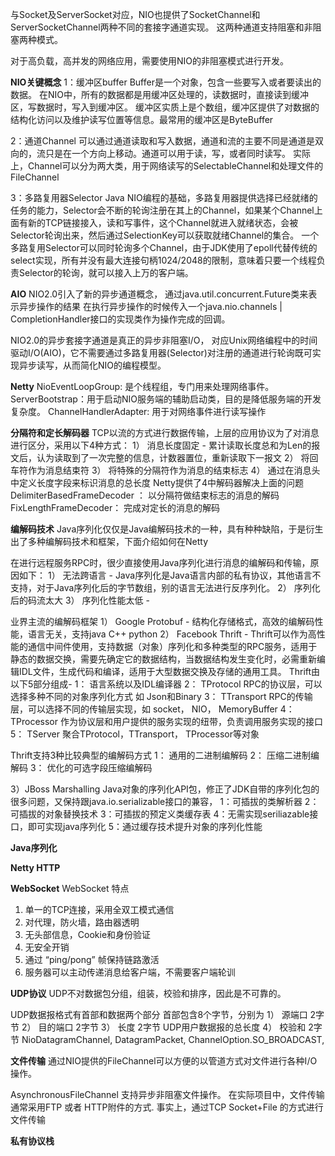 与Socket及ServerSocket对应，NIO也提供了SocketChannel和ServerSocketChannel两种不同的套接字通道实现。
这两种通道支持阻塞和非阻塞两种模式。

对于高负载，高并发的网络应用，需要使用NIO的非阻塞模式进行开发。

**NIO关键概念**
1：缓冲区buffer
Buffer是一个对象，包含一些要写入或者要读出的数据。 在NIO中，所有的数据都是用缓冲区处理的，读数据时，直接读到缓冲区，写数据时，写入到缓冲区。
缓冲区实质上是个数组，缓冲区提供了对数据的结构化访问以及维护读写位置等信息。最常用的缓冲区是ByteBuffer

2：通道Channel
可以通过通道读取和写入数据，通道和流的主要不同是通道是双向的，流只是在一个方向上移动。通道可以用于读，写，或者同时读写。
实际上，Channel可以分为两大类，用于网络读写的SelectableChannel和处理文件的FileChannel

3：多路复用器Selector
Java NIO编程的基础，多路复用器提供选择已经就绪的任务的能力，Selector会不断的轮询注册在其上的Channel，如果某个Channel上面有新的TCP链接接入，读和写事件，这个Channel就进入就绪状态，会被Selector轮询出来，然后通过SelectionKey可以获取就绪Channel的集合。
一个多路复用Selector可以同时轮询多个Channel，由于JDK使用了epoll代替传统的select实现，所有并没有最大连接句柄1024/2048的限制，意味着只要一个线程负责Selector的轮询，就可以接入上万的客户端。

**AIO**
NIO2.0引入了新的异步通道概念，
通过java.util.concurrent.Future类来表示异步操作的结果
在执行异步操作的时候传入一个java.nio.channels | CompletionHandler接口的实现类作为操作完成的回调。

NIO2.0的异步套接字通道是真正的异步非阻塞I/O， 对应Unix网络编程中的时间驱动I/O(AIO)，它不需要通过多路复用器(Selector)对注册的通道进行轮询既可实现异步读写，从而简化NIO的编程模型。

**Netty**
NioEventLoopGroup: 是个线程组，专门用来处理网络事件。
ServerBootstrap：用于启动NIO服务端的辅助启动类，目的是降低服务端的开发复杂度。
ChannelHandlerAdapter: 用于对网络事件进行读写操作

**分隔符和定长解码器**
TCP以流的方式进行数据传输，上层的应用协议为了对消息进行区分，采用以下4种方式：
1） 消息长度固定 - 累计读取长度总和为Len的报文后，认为读取到了一次完整的信息，计数器置位，重新读取下一报文
2） 将回车符作为消息结束符
3） 将特殊的分隔符作为消息的结束标志
4） 通过在消息头中定义长度字段来标识消息的总长度
Netty提供了4中解码器解决上面的问题
DelimiterBasedFrameDecoder ： 以分隔符做结束标志的消息的解码
FixLengthFrameDecoder： 完成对定长的消息的解码


**编解码技术**
Java序列化仅仅是Java编解码技术的一种，具有种种缺陷，于是衍生出了多种编解码技术和框架，下面介绍如何在Netty

在进行远程服务RPC时，很少直接使用Java序列化进行消息的编解码和传输，原因如下：
1） 无法跨语言 - Java序列化是Java语言内部的私有协议，其他语言不支持，对于Java序列化后的字节数组，别的语言无法进行反序列化。
2） 序列化后的码流太大 
3） 序列化性能太低 - 

业界主流的编解码框架
1） Google Protobuf - 结构化存储格式，高效的编解码性能，语言无关，支持java C++ python
2） Facebook Thrift - Thrift可以作为高性能的通信中间件使用，支持数据（对象）序列化和多种类型的RPC服务，适用于静态的数据交换，需要先确定它的数据结构，当数据结构发生变化时，必需重新编辑IDL文件，生成代码和编译，适用于大型数据交换及存储的通用工具。
Thrift由以下5部分组成-
1： 语言系统以及IDL编译器
2： TProtocol RPC的协议层，可以选择多种不同的对象序列化方式 如 Json和Binary
3： TTransport RPC的传输层，可以选择不同的传输层实现，如 socket， NIO， MemoryBuffer
4： TProcessor 作为协议层和用户提供的服务实现的纽带，负责调用服务实现的接口
5： TServer 聚合TProtocol，TTransport， TProcessor等对象

Thrift支持3种比较典型的编解码方式
1： 通用的二进制编解码
2： 压缩二进制编解码
3： 优化的可选字段压缩编解码

3）JBoss Marshalling
Java对象的序列化API包，修正了JDK自带的序列化包的很多问题，又保持跟java.io.serializable接口的兼容，
1：可插拔的类解析器
2：可插拔的对象替换技术
3：可插拔的预定义类缓存表
4：无需实现seriliazable接口，即可实现java序列化
5：通过缓存技术提升对象的序列化性能


**Java序列化**

**Netty HTTP**


**WebSocket**
WebSocket 特点
1. 单一的TCP连接，采用全双工模式通信
2. 对代理，防火墙，路由器透明
3. 无头部信息，Cookie和身份验证
4. 无安全开销
5. 通过 “ping/pong” 帧保持链路激活
6. 服务器可以主动传递消息给客户端，不需要客户端轮训

**UDP协议**
UDP不对数据包分组，组装，校验和排序，因此是不可靠的。

UDP数据报格式有首部和数据两个部分
首部包含8个字节，分别为
1） 源端口 2字节
2） 目的端口 2字节
3） 长度 2字节 UDP用户数据报的总长度
4） 校验和 2字节 
NioDatagramChannel, DatagramPacket, ChannelOption.SO_BROADCAST, 

**文件传输**
通过NIO提供的FileChannel可以方便的以管道方式对文件进行各种I/O操作。

AsynchronousFileChannel 支持异步非阻塞文件操作。
在实际项目中，文件传输通常采用FTP 或者 HTTP附件的方式. 事实上，通过TCP Socket+File 的方式进行文件传输

**私有协议栈**
